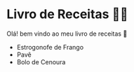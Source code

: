# Livro de Receitas :woman_cook:

Olá! bem vindo ao meu livro de receitas :wave:



- Estrogonofe de Frango
- Pavê
- Bolo de Cenoura
